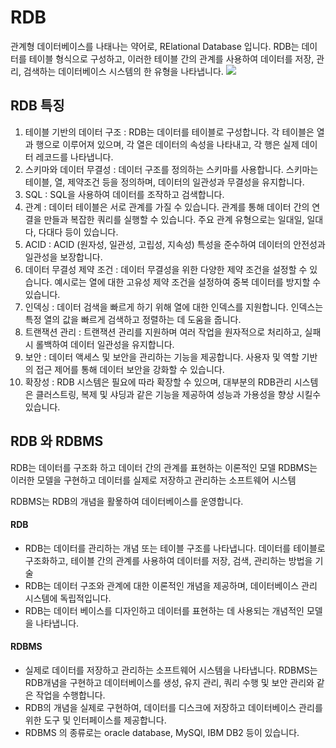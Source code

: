 # RDB

<div>
  관계형 데이터베이스를 나태나는 약어로, RElational Database 입니다. RDB는 데이터를 테이블 형식으로 구성하고, 이러한 테이블 간의 관계를 사용하여 데이터를 저장, 관리, 검색하는
  데이터베이스 시스템의 한 유형을 나타냅니다.

  <img src=https://github.com/Joo-Veloper/TIL/assets/134623719/ad5d226e-c775-472b-8e5c-3e0266a07fd0>

  ## RDB 특징

  1. 테이블 기반의 데이터 구조 : RDB는 데이터를 테이블로 구성합니다. 각 테이블은 열과 행으로 이루어져 있으며, 각 열은 데이터의 속성을 나타내고, 각 행은 실제 데이터 레코드를 나타냅니다.
  2. 스키마와 데이터 무결성 : 데이터 구조를 정의하는 스키마를 사용합니다. 스키마는 테이블, 열, 제약조건 등을 정의하며, 데이터의 일관성과 무결성을 유지합니다.
  3. SQL : SQL을 사용하여 데이터를 조작하고 검색합니다.
  4. 관계 : 데이터 테이블은 서로 관계를 가질 수 있습니다. 관계를 통해 데이터 간의 연결을 만들과 복잡한 쿼리를 실행할 수 있습니다. 주요 관계 유형으로는 일대일, 일대다, 다대다 등이 있습니다.
  5. ACID : ACID (원자성, 일관성, 고립성, 지속성) 특성을 준수하여 데이터의 안전성과 일관성을 보장합니다.
  6. 데이터 무결성 제약 조건 : 데이터 무결성을 위한 다양한 제약 조건을 설정할 수 있습니다. 예시로는 열에 대한 고유성 제약 조건을 설정하여 중복 데이터를 방지할 수 있습니다.
  7. 인덱싱 : 데이터 검색을 빠르게 하기 위해 열에 대한 인덱스를 지원합니다. 인덱스는 특정 열의 값을 빠르게 검색하고 정렬하는 데 도움을 줍니다.
  8. 트랜잭션 관리 : 트랜잭션 관리를 지원하며 여러 작업을 원자적으로 처리하고, 실패 시 롤백하여 데이터 일관성을 유지합니다.
  9. 보안 : 데이터 액세스 및 보안을 관리하는 기능을 제공합니다. 사용자 및 역할 기반의 접근 제어를 통해 데이터 보안을 강화할 수 있습니다.
  10. 확장성 : RDB 시스템은 필요에 따라 확장할 수 있으며, 대부분의 RDB관리 시스템은 클러스트링, 복제 및 샤딩과 같은 기능을 제공하여 성능과 가용성을 향상 시킬수 있습니다.

  ## RDB 와 RDBMS
  RDB는 데이터를 구조화 하고 데이터 간의 관계를 표현하는 이론적인 모델
  RDBMS는 이러한 모델을 구현하고 데이터를 실제로 저장하고 관리하는 소프트웨어 시스템

  RDBMS는 RDB의 개념을 활욯하여 데이터베이스를 운영합니다.

   #### RDB
  - RDB는 데이터를 관리하는 개념 또는 테이블 구조를 나타냅니다. 데이터를 테이블로 구조화하고, 테이블 간의 관계를 사용하여 데이터를 저장, 검색, 관리하는 방법을 기술
  - RDB는 데이터 구조와 관계에 대한 이론적인 개념을 제공하며, 데이터베이스 관리 시스템에 독립적입니다.
  - RDB는 데이터 베이스를 디자인하고 데이터를 표현하는 데 사용되는 개념적인 모델을 나타냅니다.


   #### RDBMS
   - 실제로 데이터를 저장하고 관리하는 소프트웨어 시스템을 나타냅니다. RDBMS는 RDB개념을 구현하고 데이터베이스를 생성, 유지 관리, 쿼리 수행 및 보안 관리와 같은 작업을 수행합니다.
   - RDB의 개념을 실제로 구현하여, 데이터를 디스크에 저장하고 데이터베이스 관리를 위한 도구 및 인터페이스를 제공합니다.
   - RDBMS 의 종류로는 oracle database, MySQl, IBM DB2 등이 있습니다.
</div>
